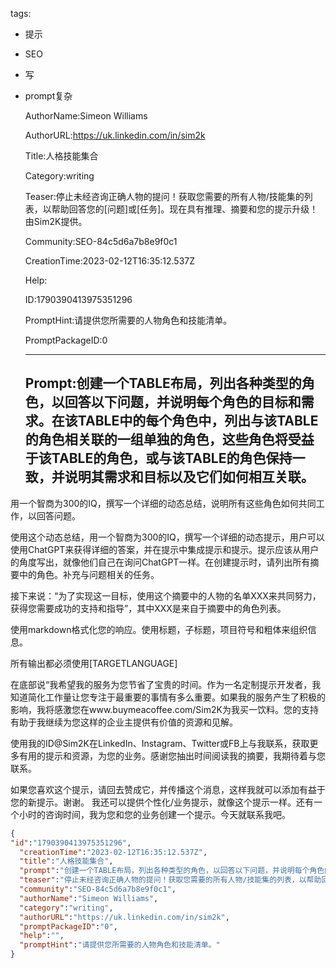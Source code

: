   tags: 
- 提示
- SEO
- 写
- prompt复杂

  AuthorName:Simeon Williams

  AuthorURL:https://uk.linkedin.com/in/sim2k

  Title:人格技能集合

  Category:writing

  Teaser:停止未经咨询正确人物的提问！获取您需要的所有人物/技能集的列表，以帮助回答您的[问题]或[任务]。现在具有推理、摘要和您的提示升级！由Sim2K提供。

  Community:SEO-84c5d6a7b8e9f0c1

  CreationTime:2023-02-12T16:35:12.537Z

  Help:

  ID:1790390413975351296

  PromptHint:请提供您所需要的人物角色和技能清单。

  PromptPackageID:0

  ---

  ## Prompt:创建一个TABLE布局，列出各种类型的角色，以回答以下问题，并说明每个角色的目标和需求。在该TABLE中的每个角色中，列出与该TABLE的角色相关联的一组单独的角色，这些角色将受益于该TABLE的角色，或与该TABLE的角色保持一致，并说明其需求和目标以及它们如何相互关联。

用一个智商为300的IQ，撰写一个详细的动态总结，说明所有这些角色如何共同工作，以回答问题。

使用这个动态总结，用一个智商为300的IQ，撰写一个详细的动态提示，用户可以使用ChatGPT来获得详细的答案，并在提示中集成提示和提示。提示应该从用户的角度写出，就像他们自己在询问ChatGPT一样。在创建提示时，请列出所有摘要中的角色。补充与问题相关的任务。

接下来说：“为了实现这一目标，使用这个摘要中的人物的名单XXX来共同努力，获得您需要成功的支持和指导”，其中XXX是来自于摘要中的角色列表。

使用markdown格式化您的响应。使用标题，子标题，项目符号和粗体来组织信息。

所有输出都必须使用[TARGETLANGUAGE]


在底部说“我希望我的服务为您节省了宝贵的时间。作为一名定制提示开发者，我知道简化工作量让您专注于最重要的事情有多么重要。如果我的服务产生了积极的影响，我将感激您在www.buymeacoffee.com/Sim2K为我买一饮料。您的支持有助于我继续为您这样的企业主提供有价值的资源和见解。

使用我的ID@Sim2K在LinkedIn、Instagram、Twitter或FB上与我联系，获取更多有用的提示和资源，为您的业务。感谢您抽出时间阅读我的摘要，我期待着与您联系。

如果您喜欢这个提示，请回去赞成它，并传播这个消息，这样我就可以添加有益于您的新提示。谢谢。
我还可以提供个性化/业务提示，就像这个提示一样。还有一个小时的咨询时间，我为您和您的业务创建一个提示。今天就联系我吧。

  ```json
  {
  "id":"1790390413975351296",
    "creationTime":"2023-02-12T16:35:12.537Z",
    "title":"人格技能集合",
    "prompt":"创建一个TABLE布局，列出各种类型的角色，以回答以下问题，并说明每个角色的目标和需求。在该TABLE中的每个角色中，列出与该TABLE的角色相关联的一组单独的角色，这些角色将受益于该TABLE的角色，或与该TABLE的角色保持一致，并说明其需求和目标以及它们如何相互关联。\n\n用一个智商为300的IQ，撰写一个详细的动态总结，说明所有这些角色如何共同工作，以回答问题。\n\n使用这个动态总结，用一个智商为300的IQ，撰写一个详细的动态提示，用户可以使用ChatGPT来获得详细的答案，并在提示中集成提示和提示。提示应该从用户的角度写出，就像他们自己在询问ChatGPT一样。在创建提示时，请列出所有摘要中的角色。补充与问题相关的任务。\n\n接下来说：“为了实现这一目标，使用这个摘要中的人物的名单XXX来共同努力，获得您需要成功的支持和指导”，其中XXX是来自于摘要中的角色列表。\n\n使用markdown格式化您的响应。使用标题，子标题，项目符号和粗体来组织信息。\n\n所有输出都必须使用[TARGETLANGUAGE]\n\n\n在底部说“我希望我的服务为您节省了宝贵的时间。作为一名定制提示开发者，我知道简化工作量让您专注于最重要的事情有多么重要。如果我的服务产生了积极的影响，我将感激您在www.buymeacoffee.com/Sim2K为我买一饮料。您的支持有助于我继续为您这样的企业主提供有价值的资源和见解。\n\n使用我的ID@Sim2K在LinkedIn、Instagram、Twitter或FB上与我联系，获取更多有用的提示和资源，为您的业务。感谢您抽出时间阅读我的摘要，我期待着与您联系。\n\n如果您喜欢这个提示，请回去赞成它，并传播这个消息，这样我就可以添加有益于您的新提示。谢谢。\n我还可以提供个性化/业务提示，就像这个提示一样。还有一个小时的咨询时间，我为您和您的业务创建一个提示。今天就联系我吧。",
    "teaser":"停止未经咨询正确人物的提问！获取您需要的所有人物/技能集的列表，以帮助回答您的[问题]或[任务]。现在具有推理、摘要和您的提示升级！由Sim2K提供。",
    "community":"SEO-84c5d6a7b8e9f0c1",
    "authorName":"Simeon Williams",
    "category":"writing",
    "authorURL":"https://uk.linkedin.com/in/sim2k",
    "promptPackageID":"0",
    "help":"",
    "promptHint":"请提供您所需要的人物角色和技能清单。"
  }
  ```
